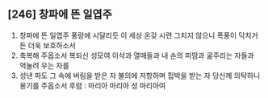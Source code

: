 ## [246] 창파에 뜬 일엽주

1) 창파에 뜬 일엽주 풍랑에 시달리듯 이 세상 온갖 시련 그치지 않으니 폭풍이 닥치거든 더욱 보호하소서
2) 축복해 주옵소서 복되신 성모여 이삭과 열매들과 내 손의 피땀과 굶주리는 자들과 억눌려 우는 자를 
3) 성낸 파도 그 속에 버림을 받은 자 불의에 저항하며 핍박을 받는 자 당신께 의탁하니 용기를 주옵소서
후렴 : 마리아 마리아 성 마리아여
